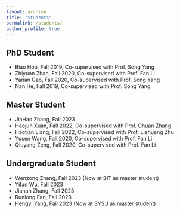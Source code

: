 ```yaml
---
layout: archive
title: "Students"
permalink: /students/
author_profile: true
---
```


## PhD Student
* Biao Hou, Fall 2019, Co-supervised with Prof. Song Yang
* Zhiyuan Zhao, Fall 2020, Co-supervised with Prof. Fan Li
* Yanan Gao, Fall 2020, Co-supervised with Prof. Song Yang
* Nan He, Fall 2019, Co-supervised with Prof. Song Yang

## Master Student 
* JiaHao Zhang, Fall 2023
* Haojun Xuan, Fall 2022, Co-supervised with Prof. Chuan Zhang
* Haotian Liang, Fall 2022, Co-supervised with Prof. Liehuang Zhu
* Yusen Wang, Fall 2020, Co-supervised with Prof. Fan Li
* Qiuyang Zeng, Fall 2020, Co-supervised with Prof. Fan Li
<!-- * Haotian Liang, Fall 2022 (Co-supervised with Prof. Chuan Zhang) -->
<!-- * Haojun Xuan, Fall 2022 (Co-supervised with Prof. Chuan Zhang) -->


## Undergraduate Student 
* Wenzong Zhang, Fall 2023 (Now at BIT as master student)
* Yifan Wu, Fall 2023
* Jianan Zhang, Fall 2023
* Runlong Fan, Fall 2023
* Hengyi Yang, Fall 2023 (Now at SYSU as master student)
